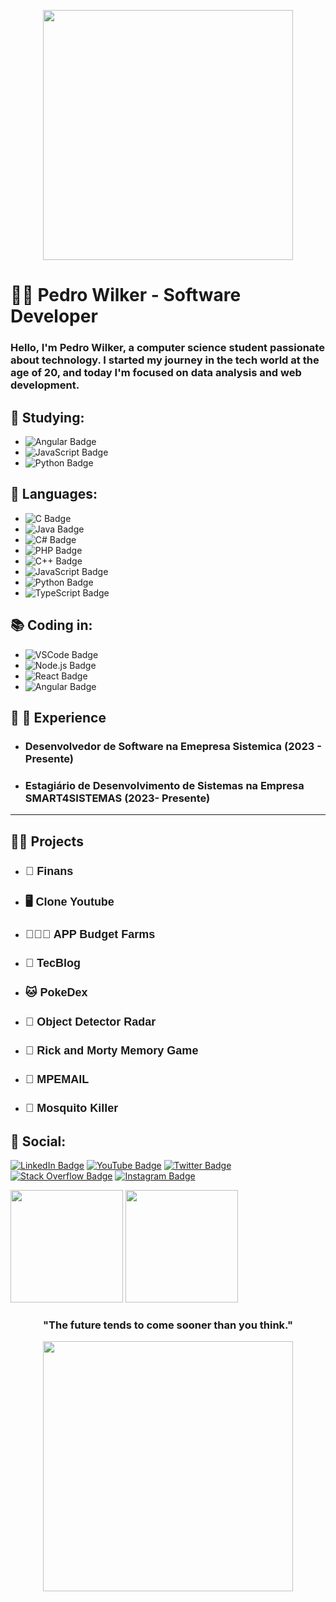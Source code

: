 <p align="center">
  <img width="400px" heigth="200px" src="https://github.com/Pedro-Wilker/Pedro-Wilker/assets/81252209/23a0dbf1-963a-4c03-8369-cab47f141688" />
</p>

# :man_technologist: Pedro Wilker - Software Developer

<h3>Hello, I'm Pedro Wilker, a computer science student passionate about technology. I started my journey in the tech world at the age of 20, and today I'm focused on data analysis and web development. </h3>

## 📖 Studying:

- ![Angular Badge](https://img.shields.io/badge/-Angular-FF0000?style=flat&logo=angular&logoColor=white)
- ![JavaScript Badge](https://img.shields.io/badge/-JavaScript-yellow?style=flat&logo=javascript&logoColor=white)
- ![Python Badge](https://img.shields.io/badge/Python-3776AB?style=for-the-badge&logo=python&logoColor=white)


## 📜  Languages:

- ![C Badge](https://img.shields.io/badge/C-A8B9CC?style=for-the-badge&logo=c&logoColor=white)
- ![Java Badge](https://img.shields.io/badge/Java-ED8B00?style=for-the-badge&logo=java&logoColor=white)
- ![C# Badge](https://img.shields.io/badge/C%23-239120?style=for-the-badge&logo=c-sharp&logoColor=white)
- ![PHP Badge](https://img.shields.io/badge/PHP-777BB4?style=for-the-badge&logo=php&logoColor=white)
- ![C++ Badge](https://img.shields.io/badge/C++-00599C?style=for-the-badge&logo=c%2B%2B&logoColor=white)
- ![JavaScript Badge](https://img.shields.io/badge/-JavaScript-yellow?style=flat&logo=javascript&logoColor=white)
- ![Python Badge](https://img.shields.io/badge/Python-3776AB?style=for-the-badge&logo=python&logoColor=white)
- ![TypeScript Badge](https://img.shields.io/badge/TypeScript-3178C6?style=for-the-badge&logo=typescript&logoColor=white)




## 📚 Coding in:

- ![VSCode Badge](https://img.shields.io/badge/-VSCode-007ACC?style=flat&logo=visual-studio-code&logoColor=white)
- ![Node.js Badge](https://img.shields.io/badge/-Node.js-339933?style=flat&logo=node.js&logoColor=white)
- ![React Badge](https://img.shields.io/badge/-React-blue?style=flat&logo=React&logoColor=white)
- ![Angular Badge](https://img.shields.io/badge/-Angular-FF0000?style=flat&logo=angular&logoColor=white)


## :link: 🤵 Experience
- <h3> Desenvolvedor de Software na Emepresa Sistemica (2023 - Presente) </h3>
- <h3> Estagiário de Desenvolvimento de Sistemas na Empresa SMART4SISTEMAS (2023- Presente) </h3>
<hr/>


  

## 🕵️‍♂️ Projects
- <h2 style="font-size: 18px; font-family: sans-serif;">🗽 <a href="https://github.com/Pedro-Wilker/Finans" style="text-decoration: none;" >Finans</a> </h2>
- <h2 style="font-size: 18px; font-family: sans-serif;">🖥 <a href="https://github.com/Pedro-Wilker/Clone-YoutubeReact" style="text-decoration: none;" >Clone Youtube</a> </h2>
- <h2 style="font-size: 18px; font-family: sans-serif;">👨‍🌾📲 <a href="https://github.com/Pedro-Wilker/App-Orcamento-Fazendas" style="text-decoration: none;" >APP Budget Farms</a> </h2>
- <h2 style="font-size: 18px; font-family: sans-serif;">📰 <a href="https://github.com/Pedro-Wilker/tecblog" style="text-decoration: none;" >TecBlog</a> </h2>
- <h2 style="font-size: 18px; font-family: sans-serif;">🐱 <a href="https://github.com/Pedro-Wilker/Pokedex-G1" style="text-decoration: none;" >PokeDex</a> </h2>
- <h2 style="font-size: 18px; font-family: sans-serif;">📡 <a href="https://github.com/Pedro-Wilker/Radar" style="text-decoration: none;" >Object Detector Radar</a> </h2>
- <h2 style="font-size: 18px; font-family: sans-serif;">🧠 <a href="https://github.com/Pedro-Wilker/Jogo-da-Memoria" style="text-decoration: none;" >Rick and Morty Memory Game</a> </h2>
- <h2 style="font-size: 18px; font-family: sans-serif;">📩 <a href="https://github.com/Pedro-Wilker/MPEMAIL" style="text-decoration: none;" >MPEMAIL</a> </h2>
- <h2 style="font-size: 18px; font-family: sans-serif;">🦟 <a href="https://github.com/Pedro-Wilker/GameMataMosquito" style="text-decoration: none;" >Mosquito Killer</a> </h2>


## :link: Social:

[![LinkedIn Badge](https://img.shields.io/badge/LinkedIn-0077B5?style=for-the-badge&logo=linkedin&logoColor=white)](https://www.linkedin.com/in/pedro-wilker-4a6b96217/)
[![YouTube Badge](https://img.shields.io/badge/YouTube-FF0000?style=for-the-badge&logo=youtube&logoColor=white)](https://www.youtube.com/channel/UCP4ZLMxtRelgMNIePqaWfoA)
[![Twitter Badge](https://img.shields.io/badge/Twitter-1DA1F2?style=for-the-badge&logo=twitter&logoColor=white)](https://twitter.com/BLUBR113)
[![Stack Overflow Badge](https://img.shields.io/badge/Stack_Overflow-FE7A16?style=for-the-badge&logo=stack-overflow&logoColor=white)](https://stackoverflow.com/users/19881474/pew1)
[![Instagram Badge](https://img.shields.io/badge/Instagram-E4405F?style=for-the-badge&logo=instagram&logoColor=white)](https://www.instagram.com/pewilk3r/)

<div>
  <img height="180em" src="https://github-readme-stats.vercel.app/api?username=pedro-wilker&show_icons=true&theme=dark&include_all_commits=true&count_private=true"/>
  <img height="180em" src="https://github-readme-stats.vercel.app/api/top-langs/?username=pedro-wilker&layout=compact&langs_count=7&theme=dark"/>
</div>

<h3 align="center">"The future tends to come sooner than you think."</h3>

<p align="center">
  <img width="400px" heigth="200px"src="https://github.com/Pedro-Wilker/Pedro-Wilker/assets/81252209/1b07f6a0-cfbb-4d38-82c0-5571b735b7ba" />
</p>
